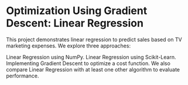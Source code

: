 # Optimization Using Gradient Descent: Linear Regression

This project demonstrates linear regression to predict sales based on TV marketing expenses. We explore three approaches:

Linear Regression using NumPy.
Linear Regression using Scikit-Learn.
Implementing Gradient Descent to optimize a cost function.
We also compare Linear Regression with at least one other algorithm to evaluate performance.
